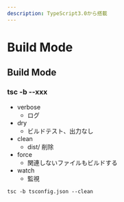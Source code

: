 ```yaml
---
description: TypeScript3.0から搭載
---
```


# Build Mode

## Build Mode

### tsc -b --xxx

* verbose
  * ログ
* dry
  * ビルドテスト、出力なし
* clean
  * dist/ 削除
* force
  * 関連しないファイルもビルドする
* watch
  * 監視

`tsc -b tsconfig.json --clean`

